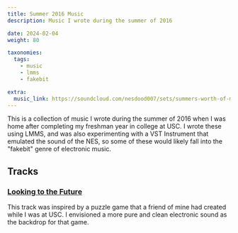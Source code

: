 ```yaml
---
title: Summer 2016 Music
description: Music I wrote during the summer of 2016

date: 2024-02-04
weight: 80

taxonomies:
  tags:
    - music
    - lmms
    - fakebit

extra:
  music_link: https://soundcloud.com/nesdood007/sets/summers-worth-of-music
---
```


This is a collection of music I wrote during the summer of 2016 when I was home after completing my freshman year in college at USC. I wrote these using LMMS, and was also experimenting with a VST Instrument that emulated the sound of the NES, so some of these would likely fall into the "fakebit" genre of electronic music.

## Tracks

### [Looking to the Future](https://soundcloud.com/nesdood007/looking-to-the-future?in=nesdood007/sets/summers-worth-of-music)

This track was inspired by a puzzle game that a friend of mine had created while I was at USC. I envisioned a more pure and clean electronic sound as the backdrop for that game.


